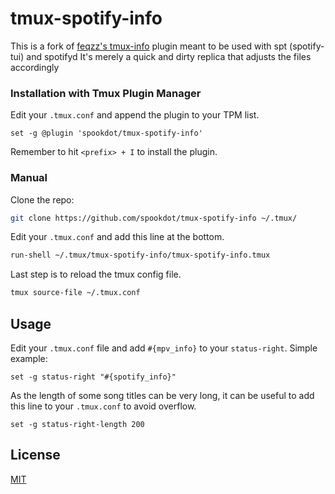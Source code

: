 # tmux-spotify-info
This is a fork of [feqzz's tmux-info](https://github.com/feqzz/tmux-spotify-info) plugin meant to be used with spt (spotify-tui) and spotifyd
It's merely a quick and dirty replica that adjusts the files accordingly

### Installation with Tmux Plugin Manager
Edit your `.tmux.conf` and append the plugin to your TPM list.

```tmux
set -g @plugin 'spookdot/tmux-spotify-info'
```
Remember to hit `<prefix> + I` to install the plugin.

### Manual
Clone the repo:
``` bash
git clone https://github.com/spookdot/tmux-spotify-info ~/.tmux/
```
Edit your `.tmux.conf` and add this line at the bottom.
``` bash
run-shell ~/.tmux/tmux-spotify-info/tmux-spotify-info.tmux
```
Last step is to reload the tmux config file.
``` bash
tmux source-file ~/.tmux.conf
```

## Usage
Edit your `.tmux.conf` file and add `#{mpv_info}` to your `status-right`. Simple example:
``` tmux
set -g status-right "#{spotify_info}"
```
As the length of some song titles can be very long, it can be useful to add this line to your `.tmux.conf` to avoid overflow.
``` tmux
set -g status-right-length 200
```
## License
[MIT](LICENSE.md)
